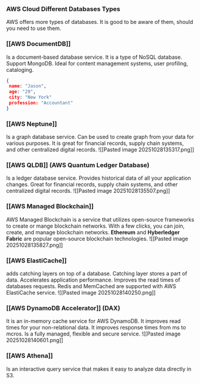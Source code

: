 
### AWS Cloud Different Databases Types

AWS offers more types of databases.
It is good to be aware of them, should you need to use them.

### [[AWS DocumentDB]]

Is a document-based database service.
It is a type of NoSQL database.
Support MongoDB.
Ideal for content management systems, user profiling, cataloging.

```json
{  
 name: "Jason",  
 age: "29",  
 city: "New York"  
 profession: "Accountant"  
}
```

### [[AWS Neptune]]

Is a graph database service.
Can be used to create graph from your data for various purposes.
It is great for financial records, supply chain systems, and other centralized digital records.
![[Pasted image 20251028135317.png]]
### [[AWS QLDB]] (AWS Quantum Ledger Database)

Is a ledger database service.
Provides historical data of all your application changes.
Great for financial records, supply chain systems, and other centralized digital records.
![[Pasted image 20251028135507.png]]

### [[AWS Managed Blockchain]]

AWS Managed Blockchain is a service that utilizes open-source frameworks to create or mange blockchain networks.
With a few clicks, you can join, create, and manage blockchain networks.
**Ethereum** and **Hyberledger Fabric** are popular open-source blockchain technologies.
![[Pasted image 20251028135827.png]]

### [[AWS ElastiCache]]

adds catching layers on top of a database.
Catching layer stores a part of data.
Accelerates application performance.
Improves the read times of databases requests.
Redis and MemCached are supported with AWS ElastiCache service.
![[Pasted image 20251028140250.png]]

### [[AWS DynamoDB Accelerator]] (DAX)

It is an in-memory cache service for AWS DynamoDB.
It improves read times for your non-relational data.
It improves response times from ms to mcros.
Is a fully managed, flexible and secure service.
![[Pasted image 20251028140601.png]]

### [[AWS Athena]]

Is an interactive query service that makes it easy to analyze data directly in S3.
